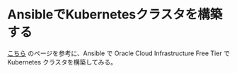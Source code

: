 # AnsibleでKubernetesクラスタを構築する

[こちら](https://blog.potproject.net/2021/06/01/oracle-cloud-kubernetes) のページを参考に、Ansible で Oracle Cloud Infrastructure Free Tier で Kubernetes クラスタを構築してみる。
